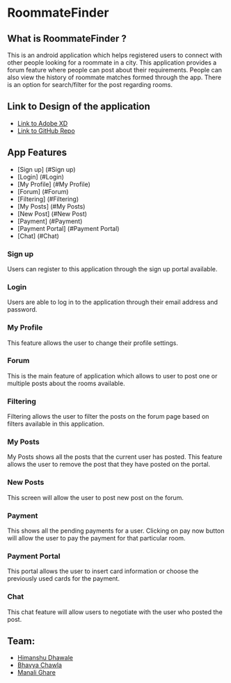 # RoommateFinder

## What is RoommateFinder ?
This is an android application which helps registered users to connect with other people looking for a roommate in a city. This application provides a forum feature where people can post about their requirements. People can also view the history of roommate matches formed through the app. There is an option for search/filter for the post regarding rooms.

## Link to Design of the application 
* [Link to Adobe XD](https://xd.adobe.com/spec/d3b2e53b-ba6d-49c6-4ba1-9b7d86000384-a583/)
* [Link to GitHub Repo](https://github.com/himanshudhawale/RoommateFinder-Design.git)

## App Features
* [Sign up] (#Sign up)
* [Login] (#Login)
* [My Profile] (#My Profile)
* [Forum] (#Forum)
* [Filtering] (#Filtering)
* [My Posts] (#My Posts)
* [New Post] (#New Post)
* [Payment] (#Payment)
* [Payment Portal] (#Payment Portal)
* [Chat] (#Chat)



### Sign up
Users can register to this application through the sign up portal available. 

### Login
Users are able to log in to the application through their email address and password.

### My Profile
This feature allows the user to change their profile settings. 

### Forum
This is the main feature of application which allows to user to post one or multiple posts about the rooms available. 

### Filtering 
Filtering allows the user to filter the posts on the forum page based on filters available in this application. 

### My Posts
My Posts shows all the posts that the current user has posted. This feature allows the user to remove the post that they have posted on the portal. 

### New Posts
This screen will allow the user to post new post on the forum. 

### Payment
This shows all the pending payments for a user. Clicking on pay now button will allow the user to pay the payment for that particular room. 

### Payment Portal
This portal allows the user to insert card information or choose the previously used cards for the payment. 

### Chat
This chat feature will allow users to negotiate with the user who posted the post. 

## Team: 
* [Himanshu Dhawale](https://github.com/himanshudhawale)
* [Bhavya Chawla](https://github.com/bhavya2711)
* [Manali Ghare](https://github.com/manalighare19)



